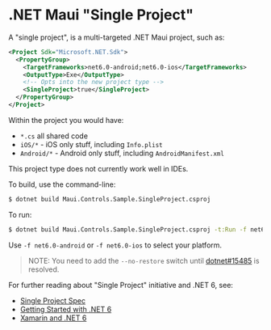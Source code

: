 # .NET Maui "Single Project"

A "single project", is a multi-targeted .NET Maui project, such as:

```xml
<Project Sdk="Microsoft.NET.Sdk">
  <PropertyGroup>
    <TargetFrameworks>net6.0-android;net6.0-ios</TargetFrameworks>
    <OutputType>Exe</OutputType>
    <!-- Opts into the new project type -->
    <SingleProject>true</SingleProject>
  </PropertyGroup>
</Project>
```

Within the project you would have:

* `*.cs` all shared code
* `iOS/*` - iOS only stuff, including `Info.plist`
* `Android/*` - Android only stuff, including `AndroidManifest.xml`

This project type does not currently work well in IDEs.

To build, use the command-line:

```bash
$ dotnet build Maui.Controls.Sample.SingleProject.csproj
```

To run:

```bash
$ dotnet build Maui.Controls.Sample.SingleProject.csproj -t:Run -f net6.0-android --no-restore
```

Use `-f net6.0-android` or `-f net6.0-ios` to select your platform.

> NOTE: You need to add the `--no-restore` switch until
> [dotnet#15485][15485] is resolved.

For further reading about "Single Project" initiative and .NET 6, see:

* [Single Project Spec](https://github.com/xamarin/xamarin-android/blob/master/Documentation/guides/OneDotNetSingleProject.md)
* [Getting Started with .NET 6](https://github.com/dotnet/net6-mobile-samples)
* [Xamarin and .NET 6](https://github.com/xamarin/xamarin-android/blob/master/Documentation/guides/OneDotNet.md)

[15485]: https://github.com/dotnet/sdk/issues/15485
